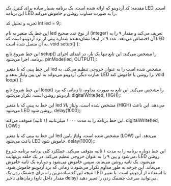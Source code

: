 

مقدمه:
کد آردوینو که ارائه شده است، یک برنامه بسیار ساده برای کنترل یک LED است. این برنامه LED را به صورت متناوب روشن و خاموش می‌کند.

تجزیه و تحلیل کد
int led = 9;:

این خط یک متغیر به نام led از نوع عدد صحیح (integer) تعریف می‌کند و مقدار ۹ را به آن اختصاص می‌دهد.
عدد ۹ در اینجا نشان‌دهنده شماره پینی از برد آردوینو است که LED به آن متصل شده است.
void setup() {:

این خط شروع تابع setup() را مشخص می‌کند. این تابع تنها یک بار، در ابتدای اجرای برنامه، اجرا می‌شود.
pinMode(led, OUTPUT);:

این خط پینی که با متغیر led مشخص شده است را به عنوان خروجی تنظیم می‌کند. به عبارت دیگر، آردوینو می‌تواند به این پین ولتاژ بدهد و LED را روشن یا خاموش کند.
void loop() {:

این خط شروع تابع loop() را مشخص می‌کند. این تابع به صورت مداوم، تا زمانی که برد آردوینو روشن است، تکرار می‌شود.
digitalWrite(led, HIGH);:

این خط به پینی که با متغیر led مشخص شده است، ولتاژ بالا (HIGH) می‌دهد. این باعث می‌شود LED روشن شود.
delay(1000);:

این خط برنامه را به مدت ۱۰۰۰ میلی‌ثانیه (۱ ثانیه) متوقف می‌کند.
digitalWrite(led, LOW);:

این خط به پینی که با متغیر led مشخص شده است، ولتاژ پایین (LOW) می‌دهد. این باعث می‌شود LED خاموش شود.
delay(1000);:

این خط دوباره برنامه را به مدت ۱ ثانیه متوقف می‌کند.
عملکرد کلی برنامه
برنامه شروع می‌شود و پین ۹ را به عنوان خروجی تنظیم می‌کند.
در یک حلقه بی‌نهایت، LED روشن می‌شود، یک ثانیه روشن می‌ماند، سپس خاموش می‌شود و دوباره یک ثانیه خاموش می‌ماند.
این چرخه به طور مداوم تکرار می‌شود تا زمانی که برد آردوینو خاموش شود.
نتیجه
این کد ساده‌ترین راه برای چشمک زدن یک LED با استفاده از آردوینو است. با تغییر زمان‌های تاخیر (مقدار داخل تابع delay) می‌توانید سرعت چشمک زدن را تغییر دهید.
